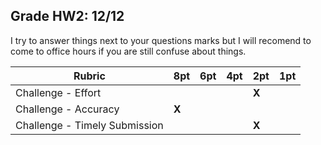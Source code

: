 ## Grade HW2: 12/12

I try to answer things next to your questions marks but I will recomend to come to office hours if 
you are still confuse about things.  
 
| **Rubric** | **8pt** | **6pt** | **4pt** | **2pt** | **1pt** |
| --- | ---| --- | --- | --- | --- |
| Challenge - Effort |  | | | **X** | |
| Challenge - Accuracy | **X**  | | | | |
| Challenge - Timely Submission | | | | **X** | |
